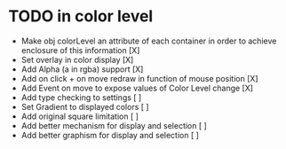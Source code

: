 # TODO in color level

- Make obj colorLevel an attribute of each container in order to achieve enclosure of this information [X]
- Set overlay in color display [X]
- Add Alpha (a in rgba) support [X]
- Add on click + on move redraw in function of mouse position [X]
- Add Event on move to expose values of Color Level change [X]
- Add type checking to settings [ ]
- Set Gradient to displayed colors [ ]
- Add original square limitation [ ]
- Add better mechanism for display and selection [ ]
- Add better graphism for display and selection [ ]